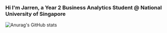 ### Hi I'm Jarren, a Year 2 Business Analytics Student @ National University of Singapore
![Anurag's GitHub stats](https://github-readme-stats.vercel.app/api?username=jarrenoh&show_icons=true&theme=radical)
<!--
**jarrenoh/jarrenoh** is a ✨ _special_ ✨ repository because its `README.md` (this file) appears on your GitHub profile.

Here are some ideas to get you started:

- 🔭 I’m currently working on ...
- 🌱 I’m currently learning ...
- 👯 I’m looking to collaborate on ...
- 🤔 I’m looking for help with ...
- 💬 Ask me about ...
- 📫 How to reach me: ...
- 😄 Pronouns: ...
- ⚡ Fun fact: ...
-->

